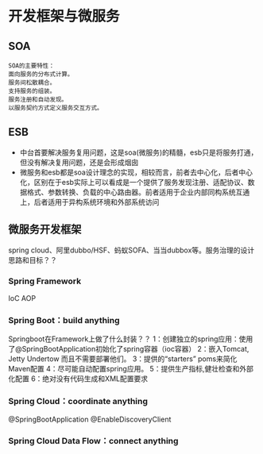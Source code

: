 # 开发框架与微服务

## SOA
```
SOA的主要特性：
面向服务的分布式计算。
服务间松散耦合。
支持服务的组装。
服务注册和自动发现。
以服务契约方式定义服务交互方式。
```
## ESB
* 中台首要解决服务复用问题，这是soa(微服务)的精髓，esb只是将服务打通，但没有解决复用问题，还是会形成烟囱
* 微服务和esb都是soa设计理念的实现，相较而言，前者去中心化，后者中心化，区别在于esb实际上可以看成是一个提供了服务发现注册、适配协议、数据格式、参数转换、负载的中心路由器。前者适用于企业内部同构系统互通上，后者适用于异构系统环境和外部系统访问

## 微服务开发框架
spring cloud、阿里dubbo/HSF、蚂蚁SOFA、当当dubbox等。服务治理的设计思路和目标？？ 

### Spring Framework
IoC
AOP

### Spring Boot：build anything

Springboot在Framework上做了什么封装？？
 1：创建独立的spring应用：使用了@SpringBootApplication初始化了spring容器（ioc容器）
 2：嵌入Tomcat, Jetty Undertow 而且不需要部署他们。
 3：提供的“starters” poms来简化Maven配置
 4：尽可能自动配置spring应用。
 5：提供生产指标,健壮检查和外部化配置
 6：绝对没有代码生成和XML配置要求

### Spring Cloud：coordinate anything
@SpringBootApplication
@EnableDiscoveryClient

### Spring Cloud Data Flow：connect anything
